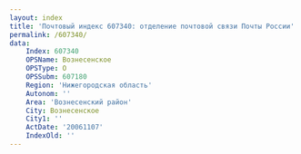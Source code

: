 ```yaml
---
layout: index
title: 'Почтовый индекс 607340: отделение почтовой связи Почты России'
permalink: /607340/
data:
    Index: 607340
    OPSName: Вознесенское
    OPSType: О
    OPSSubm: 607180
    Region: 'Нижегородская область'
    Autonom: ''
    Area: 'Вознесенский район'
    City: Вознесенское
    City1: ''
    ActDate: '20061107'
    IndexOld: ''
---
```

